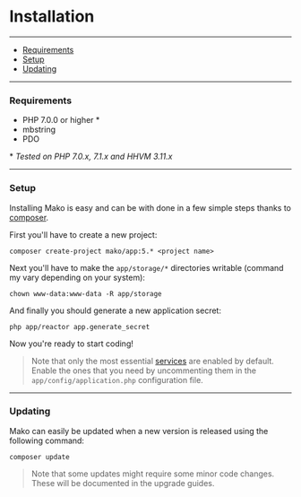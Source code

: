 # Installation

--------------------------------------------------------

* [Requirements](#requirements)
* [Setup](#setup)
* [Updating](#updating)

--------------------------------------------------------

<a id="requirements"></a>

### Requirements

* PHP 7.0.0 or higher *
* mbstring
* PDO

\* _Tested on PHP 7.0.x, 7.1.x and HHVM 3.11.x_

--------------------------------------------------------

<a id="setup"></a>

### Setup

Installing Mako is easy and can be with done in a few simple steps thanks to [composer](https://packagist.org/).

First you'll have to create a new project:

	composer create-project mako/app:5.* <project name>

Next you'll have to make the ```app/storage/*``` directories writable (command my vary depending on your system):

	chown www-data:www-data -R app/storage

And finally you should generate a new application secret:

	php app/reactor app.generate_secret

Now you're ready to start coding!

> Note that only the most essential [services](:base_url:/docs/:version:/getting-started:dependency-injection#services) are enabled by default. Enable the ones that you need by uncommenting them in the `app/config/application.php` configuration file.

--------------------------------------------------------

<a id="updating"></a>

### Updating

Mako can easily be updated when a new version is released using the following command:

	composer update

> Note that some updates might require some minor code changes. These will be documented in the upgrade guides.
